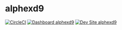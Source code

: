 # alphexd9

[![CircleCI](https://circleci.com/gh/alphex/alphexd9.svg?style=shield)](https://circleci.com/gh/alphex/alphexd9)
[![Dashboard alphexd9](https://img.shields.io/badge/dashboard-alphexd9-yellow.svg)](https://dashboard.pantheon.io/sites/8dfd72b2-c359-4908-abb0-108d69c859ff#dev/code)
[![Dev Site alphexd9](https://img.shields.io/badge/site-alphexd9-blue.svg)](http://dev-alphexd9.pantheonsite.io/)